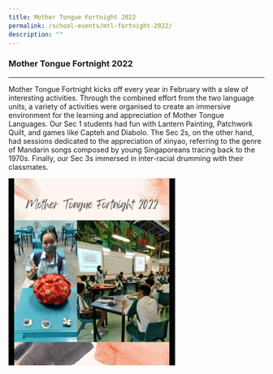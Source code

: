 ```yaml
---
title: Mother Tongue Fortnight 2022
permalink: /school-events/mtl-fortnight-2022/
description: ""
---
```

### **Mother Tongue Fortnight 2022**
-----------------------------------------------------------------------------
Mother Tongue Fortnight kicks off every year in February with a slew of interesting activities. Through the combined effort from the two language units, a variety of activities were organised to create an immersive environment for the learning and appreciation of Mother Tongue Languages. Our Sec 1 students had fun with Lantern Painting, Patchwork Quilt, and games like Capteh and Diabolo. The Sec 2s, on the other hand, had sessions dedicated to the appreciation of xinyao, referring to the genre of Mandarin songs composed by young Singaporeans tracing back to the 1970s. Finally, our Sec 3s immersed in inter-racial drumming with their classmates.

<img src="/images/Mother%20Tongue%20Fortnight%202022.gif" 
     style="width:65%">